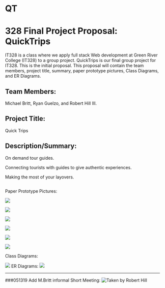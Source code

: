 # QT
# 328 Final Project Proposal: QuickTrips

IT328 is a class where we apply full stack Web development at Green River College (IT328) to a group project. QuickTrips is our final group project for IT328\. This is the initial proposal. This proposal will contain the team members, project title, summary, paper prototype pictures, Class Diagrams, and ER Diagrams.

## Team Members:

Michael Britt, Ryan Guelzo, and Robert Hill III.

## Project Title:

Quick Trips

## Description/Summary:

On demand tour guides.

Connecting tourists with guides to give authentic experiences.

Making the most of your layovers.

## 

Paper Prototype Pictures:

![](./img/1.jpg)

![](./img/2.jpg)

![](./img/3.jpg)

![](./img/4.jpg)

![](./img/5.jpg)

![](./img/6.jpg)

Class Diagrams:

![](./img/classDiagram.png)
ER Diagrams:
![](./img/ERDiagram.png)

---

###051319 Add M.Britt informal Short Meeting:
![](./img/05132019-informal.jpeg " Taken by Robert Hill")
